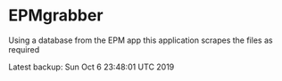 # EPMgrabber
Using a database from the EPM app this application scrapes the files as required


Latest backup: Sun Oct 6 23:48:01 UTC 2019
